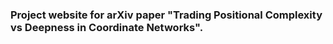 ### Project website for arXiv paper "Trading Positional Complexity vs Deepness in Coordinate Networks".